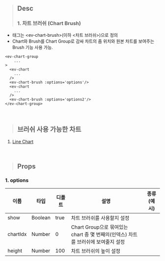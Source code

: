 >## Desc
>### 1. 차트 브러쉬 (Chart Brush)
 - 태그는 &lt;ev-chart-brush&gt;(이하 <차트 브러쉬>)으로 정의
 - Chart와 Brush를 Chart Group로 감싸 차트의 줌 위치와 원본 차트를 보여주는 Brush 기능 사용 가능.

```
<ev-chart-group
    ...
>
  <ev-chart
    ...
  />
  <ev-chart-brush :options='options'/>
  <ev-chart
    ...
  />
  <ev-chart-brush :options='options2'/>
</ev-chart-group>
```   
<br/>
   
>## 브러쉬 사용 가능한 차트
1. [Line Chart](../lineChart)

<br/>

>## Props
### 1. options
| 이름       | 타입 | 디폴트           | 설명                                                     | 종류(예시)                       | 
|----------|------------------|---------------|--------------------------------------------------------|---------------------------------------------------|
| show     | Boolean | true | 차트 브러쉬를 사용할지 설정                                        |                              |
| chartIdx | Number | 0 | Chart Group으로 묶여있는 chart 중 몇 번째의(인덱스) 차트를 브러쉬에 보여줄지 설정 |                              |
| height   | Number | 100 | 차트 브러쉬의 높이 설정                                          |                                 |